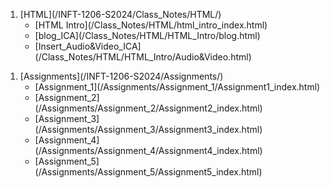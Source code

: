 
<ol>
    <li>[HTML](/INFT-1206-S2024/Class_Notes/HTML/)
        <ul>
            <li>[HTML Intro](/Class_Notes/HTML/html_intro_index.html) </li>
            <li>[blog_ICA](/Class_Notes/HTML/HTML_Intro/blog.html)</li>
            <li>[Insert_Audio&Video_ICA](/Class_Notes/HTML/HTML_Intro/Audio&Video.html)</li>
        </ul>
    </li>
</ol>


<ol>
    <li>[Assignments](/INFT-1206-S2024/Assignments/)
        <ul>
            <li>[Assignment_1](/Assignments/Assignment_1/Assignment1_index.html)</li>
            <li>[Assignment_2](/Assignments/Assignment_2/Assignment2_index.html)</li>
            <li>[Assignment_3](/Assignments/Assignment_3/Assignment3_index.html)</li>
            <li>[Assignment_4](/Assignments/Assignment_4/Assignment4_index.html)</li>
            <li>[Assignment_5](/Assignments/Assignment_5/Assignment5_index.html)</li>
        </ul>
    </li>
</ol>
